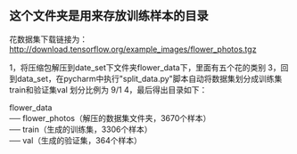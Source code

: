 ## 这个文件夹是用来存放训练样本的目录
花数据集下载链接为：http://download.tensorflow.org/example_images/flower_photos.tgz

1，将压缩包解压到date_set下文件夹flower_data下，里面有五个花的类别
3，回到data_set，在pycharm中执行"split_data.py"脚本自动将数据集划分成训练集train和验证集val    划分比例为 9/1
4，最后得出目录如下：

flower_data   
  ── flower_photos（解压的数据集文件夹，3670个样本）  
     ── train（生成的训练集，3306个样本）  
       ── val（生成的验证集，364个样本） 
```
